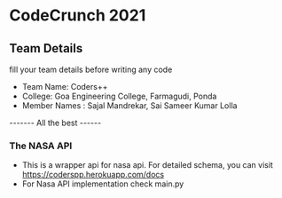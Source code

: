 # CodeCrunch 2021

## Team Details

fill your team details before writing any code

- Team Name: Coders++ 
- College: Goa Engineering College, Farmagudi, Ponda
- Member Names : Sajal Mandrekar, Sai Sameer Kumar Lolla


------- All the best ------

### The NASA API
- This is a wrapper api for nasa api. For detailed schema, you can visit https://coderspp.herokuapp.com/docs
- For Nasa API implementation check main.py